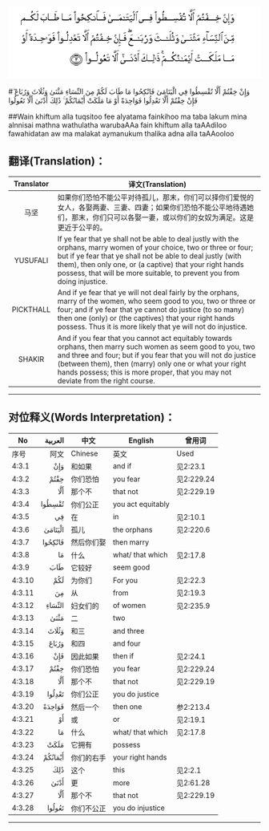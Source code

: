 ![004:003](images/004_003.gif)

#وَإِنْ خِفْتُمْ أَلَّا تُقْسِطُوا فِي الْيَتَامَىٰ فَانْكِحُوا مَا طَابَ لَكُمْ مِنَ النِّسَاءِ مَثْنَىٰ وَثُلَاثَ وَرُبَاعَ ۖ فَإِنْ خِفْتُمْ أَلَّا تَعْدِلُوا فَوَاحِدَةً أَوْ مَا مَلَكَتْ أَيْمَانُكُمْ ۚ ذَٰلِكَ أَدْنَىٰ أَلَّا تَعُولُوا 

##Wain khiftum alla tuqsitoo fee alyatama fainkihoo ma taba lakum mina alnnisai mathna wathulatha warubaAAa fain khiftum alla taAAdiloo fawahidatan aw ma malakat aymanukum thalika adna alla taAAooloo 

## 翻译(Translation)：

| Translator | 译文(Translation)                                            |
| :--------: | ------------------------------------------------------------ |
|    马坚    | 如果你们恐怕不能公平对待孤儿，那末，你们可以择你们爱悦的女人，各娶两妻、三妻、四妻；如果你们恐怕不能公平地待遇她们，那末，你们只可以各娶一妻，或以你们的女奴为满足。这是更近于公平的。 |
|  YUSUFALI  | If ye fear that ye shall not be able to deal justly with the orphans, marry women of your choice, two or three or four; but if ye fear that ye shall not be able to deal justly (with them), then only one, or (a captive) that your right hands possess, that will be more suitable, to prevent you from doing injustice. |
| PICKTHALL  | And if ye fear that ye will not deal fairly by the orphans, marry of the women, who seem good to you, two or three or four; and if ye fear that ye cannot do justice (to so many) then one (only) or (the captives) that your right hands possess. Thus it is more likely that ye will not do injustice. |
|   SHAKIR   | And if you fear that you cannot act equitably towards orphans, then marry such women as seem good to you, two and three and four; but if you fear that you will not do justice (between them), then (marry) only one or what your right hands possess; this is more proper, that you may not deviate from the right course. |

---

## 对位释义(Words Interpretation)：

| No   | العربية | 中文    | English | 曾用词 |
| ---- | ------: | ------- | ------- | ------ |
| 序号 |    阿文 | Chinese | 英文    | Used   |
| 4:3.1  | وَإِنْ     | 和如果     | and if            | 见2:23.1 |
| 4:3.2  | خِفْتُمْ    | 你们恐怕   | you fear          | 见2:229.24 |
| 4:3.3  | أَلَّا     | 那个不     | that not          | 见2:229.19 |
| 4:3.4  | تُقْسِطُوا  | 你们公正   | you act equitably |            |
| 4:3.5  | فِي      | 在         | in                | 见2:10.1   |
| 4:3.6  | الْيَتَامَىٰ | 孤儿       | the orphans       | 见2:220.6  |
| 4:3.7  | فَانْكِحُوا | 然后你们娶 | then marry        |            |
| 4:3.8  | مَا      | 什么       | what/ that which  | 见2:17.8   |
| 4:3.9  | طَابَ     | 它较好     | seem good         |            |
| 4:3.10 | لَكُمْ     | 为你们     | For you           | 见2:22.3   |
| 4:3.11 | مِنَ      | 从         | from              | 见2:19.3 |
| 4:3.12 | النِّسَاءِ  | 妇女们的   | of women          | 见2:235.9  |
| 4:3.13 | مَثْنَىٰ    | 二         | two               |            |
| 4:3.14 | وَثُلَاثَ   | 和三       | and three         |            |
| 4:3.15 | وَرُبَاعَ   | 和四       | and four          |            |
| 4:3.16 | فَإِنْ     | 因此如果   | then if           | 见2:24.1   |
| 4:3.17 | خِفْتُمْ    | 你们恐怕   | you fear          | 见2:229.24 |
| 4:3.18 | أَلَّا     | 那个不     | that not          | 见2:229.19 |
| 4:3.19 | تَعْدِلُوا  | 你们公正   | you do justice    |            |
| 4:3.20 | فَوَاحِدَةً  | 然后一个   | then one          | 参2:213.4  |
| 4:3.21 | أَوْ      | 或         | or                | 见2:19.1   |
| 4:3.22 | مَا      | 什么       | what/ that which  | 见2:17.8   |
| 4:3.23 | مَلَكَتْ    | 它拥有     | possess           |            |
| 4:3.24 | أَيْمَانُكُمْ | 你们的右手 | your right hands  |            |
| 4:3.25 | ذَٰلِكَ     | 这个       | this              | 见2:2.1    |
| 4:3.26 | أَدْنَىٰ    | 更         | more              | 见2:61.28  |
| 4:3.27 | أَلَّا     | 那个不     | that not          | 见2:229.19 |
| 4:3.28 | تَعُولُوا  | 你们不公正 | you do injustice  |            |

---
